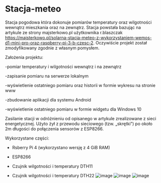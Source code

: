 # Stacja-meteo

Stacja pogodowa która dokonuje pomiarów temperatury oraz wilgotności wewnątrz mieszkania oraz na zewnątrz. Stacja powstała bazując na artykule ze strony majsterkowo.pl użytkownika r.blaszczak https://majsterkowo.pl/solarna-stacja-meteo-z-wykorzystaniem-wemos-d1-mini-pro-oraz-raspberry-pi-3-b-czesc-2. Oczywiście projekt został zmodyfikowany zgodnie z własnym pomysłem.

Założenia projektu:

-pomiar temperatury i wilgotności wewnątrz i na zewnątrz

-zapisanie pomiaru na serwerze lokalnym

-wyświetlenie ostatniego pomiaru oraz historii w formie wykresu na stronie www

-zbudowanie aplikacji dla systemu Android

-wyświetlenie ostatniego pomiaru w formie widgetu dla Windows 10


Zasilanie stacji w odróżnieniu od opisanego w artykule zrealizowane z sieci energetycznej. Użyto żył z przewodu sieciowego (tzw. „skrętki”) po około 2m długości do połączenia sensorów z ESP8266.

Wykorzystane części:

- Rsberry Pi 4 (wykorzystano wersję z 4 GiB RAM)

- ESP8266

- Czujnik wilgotności i temperatury DTH11

- Czujnik wilgotności i temperatury DTH22
![image](https://user-images.githubusercontent.com/17749811/152382116-4bd5a943-fe65-445e-ac0e-efde6e95eb74.png)
![image](https://user-images.githubusercontent.com/17749811/152382146-2905884a-bba2-4f61-bc8e-0590faead913.png)
![image](https://user-images.githubusercontent.com/17749811/152382169-8d5b88af-091a-46cf-8e99-3540f27270eb.png)
